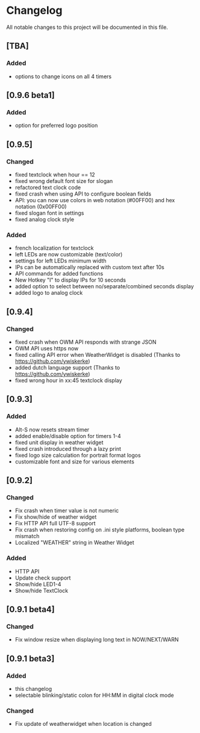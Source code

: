 # Changelog
All notable changes to this project will be documented in this file.

## [TBA]
### Added
- options to change icons on all 4 timers 


## [0.9.6 beta1]
### Added
- option for preferred logo position 

## [0.9.5]
### Changed
- fixed textclock when hour == 12
- fixed wrong default font size for slogan
- refactored text clock code
- fixed crash when using API to configure boolean fields
- API: you can now use colors in web notation (#00FF00) and hex notation (0x00FF00)
- fixed slogan font in settings
- fixed analog clock style

### Added
- french localization for textclock
- left LEDs are now customizable (text/color)
- settings for left LEDs minimum width
- IPs can be automatically replaced with custom text after 10s
- API commands for added functions
- New Hotkey "I" to display IPs for 10 seconds
- added option to select between no/separate/combined seconds display
- added logo to analog clock

## [0.9.4]
### Changed
- fixed crash when OWM API responds with strange JSON
- OWM API uses https now
- fixed calling API error when WeatherWidget is disabled (Thanks to https://github.com/ywiskerke)
- added dutch language support (Thanks to https://github.com/ywiskerke)
- fixed wrong hour in xx:45 textclock display

## [0.9.3]
### Added
- Alt-S now resets stream timer
- added enable/disable option for timers 1-4
- fixed unit display in weather widget
- fixed crash introduced through a lazy print
- fixed logo size calculation for portrait format logos
- customizable font and size for various elements

## [0.9.2]
### Changed
- Fix crash when timer value is not numeric
- Fix show/hide of weather widget
- Fix HTTP API full UTF-8 support
- Fix crash when restoring config on .ini style platforms, boolean type mismatch
- Localized "WEATHER" string in Weather Widget

### Added
- HTTP API
- Update check support
- Show/hide LED1-4
- Show/hide TextClock

## [0.9.1 beta4]
### Changed
- Fix window resize when displaying long text in NOW/NEXT/WARN

## [0.9.1 beta3]
### Added
- this changelog
- selectable blinking/static colon for HH:MM in digital clock mode

### Changed
- Fix update of weatherwidget when location is changed

